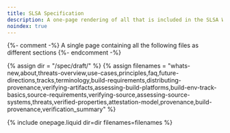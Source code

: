 ```yaml
---
title: SLSA Specification
description: A one-page rendering of all that is included in the SLSA Working Draft.
noindex: true
---
```

{%- comment -%}
A single page containing all the following files as different sections
{%- endcomment -%}

{% assign dir = "/spec/draft/" %}
{% assign filenames = "whats-new,about,threats-overview,use-cases,principles,faq,future-directions,tracks,terminology,build-requirements,distributing-provenance,verifying-artifacts,assessing-build-platforms,build-env-track-basics,source-requirements,verifying-source,assessing-source-systems,threats,verified-properties,attestation-model,provenance,build-provenance,verification_summary" %}

{% include onepage.liquid dir=dir filenames=filenames %}
